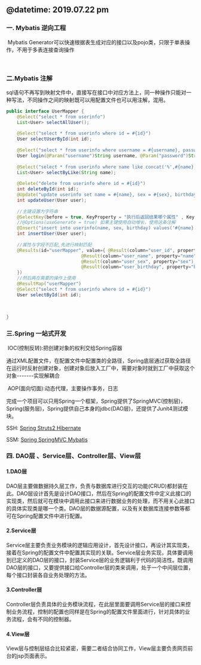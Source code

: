 ## @datetime: 2019.07.22 pm

### 一. Mybatis  逆向工程

​	Mybatis Generator可以快速根据表生成对应的接口以及pojo类，只限于单表操作，不用于多表连接查询操作

​	

### 二.Mybatis  注解

​	sql语句不再写到映射文件中，直接写在接口中对应方法上，同一种操作只能对一种写法，不同操作之间的映射既可以用配置文件也可以用注解，混用。

```java
public interface UserMapper {
    @Select("select * from userinfo")
    List<User> selectAllUser();
    
    @Select("select * from userinfo where id = #{id}")
    User selectUserById(int id);
    
    @Select("select * from userinfo where username = #{username}, password = #{password}")
    User login(@Param("username")String username, @Param("password")String password);
    
    @Select("select * from userinfo where name like concat('%',#{name},''%)")
    List<User> selectByLike(String name);
    
    @Delete("delete from userinfo where id = #{id}")
    int deleteById(int id);
    @Update("update userinfo set name = #{name}, sex = #{sex}, birthday = #{birthday}")
    int updateUser(User user);
    
    //主键设置为字符串
    @SelectKey(before = true, KeyProperty = "执行后返回结果哪个属性" , KeyColumn="数据表中哪个列字段", resultType=String.class, statement="select replace(uuid(), '-','')")
    //@Options(useGenerate = true) 如果主键使用自动增长，使用这条注解
    @Insert("insert into userinfo(name, sex, birthday) values('#{name}','#{sex}','#{birthday}')")
    int insertUser(User user);    
    
    //属性与字段不匹配,先进行映射匹配
    @Results(id="userMapper", value={ @Result(column="user_id", property="id" id=true),
                          	@Result(column="user_name", property="name"),
                           	@Result(column="user_sex", property="sex"),
                           	@Result(column="user_birthday", property="birthday")
    })
    //然后再在需要的操作上使用
    @ResultMap("userMapper")
    @Select("select * from userinfo where id = #{id}")
    User selectById(int id);
    
    
    
}
```





### 三.Spring  一站式开发

​	IOC(控制反转):把创建对象的权利交给Spring容器

​		通过XML配置文件，在配置文件中配置类的全路径，Spring底层通过获取全路径在运行时反射创建对象，创建对象后放入工厂中，需要对象时就到工厂中获取这个对象-------实现解耦合

​	AOP(面向切面):动态代理，主要操作事务，日志

​	完成一个项目可以只用Spring一个框架，Spring提供了SpringMVC(控制层)，Spring(服务层)，Spring提供自己本身的jdbc(DAO层)，还提供了Junit4测试模块。

SSH: <u>Spring Struts2  Hibernate</u>

SSM: <u>Spring  SpringMVC Mybatis</u>

### 四. DAO层  、Service层、Controller层、View层

#### 	1.DAO层

​		DAO层主要做数据持久层工作，负责与数据库进行交互的功能(CRUD)都封装在此。DAO层设计首先是设计DAO接口，然后在Spring的配置文件中定义此接口的实现类，然后就可在模块中调用此接口来进行数据业务的处理，而不用关心此接口的具体实现类是哪一个类。DAO层的数据源配置，以及有关数据库连接参数等都可在Spring配置文件中进行配置。

#### 	2.Service层

​		Service层主要负责业务模块的逻辑应用设计，首先设计接口，再设计其实现类，接着在Spring的配置文件中配置其实现的关联。Service层业务实现，具体要调用到已定义的DAO层的接口，封装Service层的业务逻辑利于代码的简洁性。既调用DAO层的接口，又要提供接口给Controller层的类来调用，处于一个中间层位置，每个接口封装各自业务处理的方法。

#### 	3.Controller层

​		Controller层负责具体的业务模块流程，在此层里面要调用Service层的接口来控制业务流程，控制的配置也同样是在Spring的配置文件里面进行，针对具体的业务流程，会有不同的控制器。	

#### 	4.View层		

​		View层与控制层结合比较紧密，需要二者结合协同工作，View层主要负责网页前台的jsp页面表示。